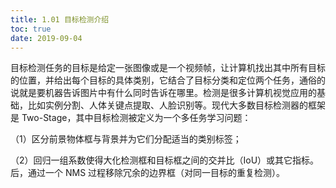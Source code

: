 ```yaml
---
title: 1.01 目标检测介绍
toc: true
date: 2019-09-04
---
```

目标检测任务的目标是给定一张图像或是一个视频帧，让计算机找出其中所有目标的位置，并给出每个目标的具体类别，它结合了目标分类和定位两个任务，通俗的说就是要机器告诉图片中有什么同时告诉在哪里。检测是很多计算机视觉应用的基础，比如实例分割、人体关键点提取、人脸识别等。现代大多数目标检测器的框架是 Two-Stage，其中目标检测被定义为一个多任务学习问题：

（1）区分前景物体框与背景并为它们分配适当的类别标签；

（2）回归一组系数使得大化检测框和目标框之间的交并比（IoU）或其它指标。后，通过一个 NMS 过程移除冗余的边界框（对同一目标的重复检测）。
